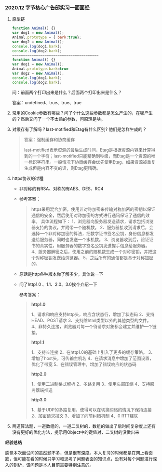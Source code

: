 ### 2020.12 字节核心广告部实习一面面经

1. 原型链

   ```javascript
   function Animal() {}
   var dog1 = new Animal();
   Animal.prototype = { bark:true};
   var dog2 = new Animal();
   console.log(dog1.bark);
   console.log(dog2.bark);
   ========================================
   function Animal() {}
   var dog1 = new Animal();
   Animal.prototype.bark=true
   var dog2 = new Animal();
   console.log(dog1.bark);
   console.log(dog2.bark);
   ```

   问：前面两个打印出来是什么？后面两个打印出来是什么？

   答案：undefined、true、true、true

2. 常用的Cookie参数有哪些？问了个什么这些参数都是怎么产生的，在哪产生的？然后又问了一个不太熟的参数，问原理是啥。

3. 对缓存有了解吗？last-motified和Etag有什么区别? 他们是怎样生成的？

   > 答案：强制缓存和协商缓存
   >
   > ​			last-motified表示资源的最后生成时间，Etag是根据资源内容来计算得到的一个字符；last-motified只能精确到秒级，而Etag是一个资源的唯一标识字符串。一般情况下协商缓存会优先使用Etag，如果资源被重复生成但是内容不变的话，则Etag更精确。

4. https协议的过程

   * 非对称的有RSA、对称的有AES、DES、RC4

   * 参考答案：

     > https采用混合加密，使用非对称加密来传输对称加密的密钥以保证通信的安全，然后使用对称加密的方式进行通讯保证了通信的效率。
     > 具体流程如下：
     > 1、浏览器向服务器发送请求，请求包括浏览器支持的协议，并附带一个随机数。
     > 2、服务器接收到请求后，会选择一个非对称加密的算法，把数字证书签名公钥，身份信息都发送给服务器，同时也发送一个水机数。
     > 3、浏览器收到后，验证证书的真实性，用服务器的数字签名公钥发送握手信息给服务器。
     > 4、服务器解密之后，使用之前的随机数生成一个对称密钥，并把这个对称密钥发送给浏览器。
     > 5、之后所有的通信都是基于对称加密的。

   * 原话是http各种版本你了解多少，具体说一下

   * 问了http1.0 、1.1、2.0、3.0挨个介绍一下

     参考答案：

     > **http1.0**
     >
     > 1、请求和响应支持http头，响应含状态行，增加了状态码
     > 2、支持HEAD、POST请求
     > 3、支持除html类型以外的其他类型的文件。
     > 4、非持久连接，浏览器对每一个待请求对象都会建立并维护一个链接。
     >
     > **http1.1**
     >
     > 1、支持长连接
     > 2、在http1.0的基础上引入了更多的缓存策略。
     > 3、增加了host头，可传输主机名
     > 4、在请求消息中增加了范围设置，优化了带宽
     > 5、在错误管理中，增加了错误响应的状态码
     >
     > **http2.0**
     >
     > 1、使用二进制格式解析
     > 2、多路复用
     > 3、使用头部压缩
     > 4、支持服务器端推送
     >
     > **http3.0**
     >
     > 1、基于UDP的多路复用，使得可以在切换网络的情况下保持连接
     > 2、加密请求报文
     > 3、增加了向前纠错机制
     > 4、0 RTT建联

5. 两道算法题，一道数组的，一道二叉树的，数组的做出了后时间复杂度上还有没有更好的优化方法，提示用Object中的键值对，二叉树的没做出来

**经验总结**

​		感觉本次面试问的虽然题不多，但是很有深度。本人复习的时候都是在网上看面筋，但可能在看的时候只学习和思考了问题表面的知识点，没有对每个问题进行深入的剖析，该问题是本人目前需要特别注意的。